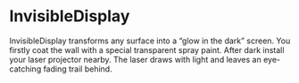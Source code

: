 InvisibleDisplay
================

InvisibleDisplay transforms any surface into a “glow in the dark” screen. You firstly coat the wall with a special transparent spray paint. After dark install your laser projector nearby. The laser draws with light and leaves an eye-catching fading trail behind.
